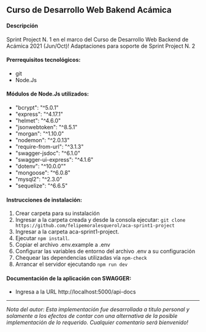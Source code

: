## Curso de Desarrollo Web Bakend Acámica

#### Descripción

Sprint Project N. 1 en el marco del Curso de Desarrollo Web Backend de Acámica 2021 (Jun/Oct)!
Adaptaciones para soporte de Sprint Project N. 2

#### Prerrequisitos tecnológicos:

- git
- Node.Js

#### Módulos de Node.Js utilizados:

- "bcrypt": "^5.0.1"
- "express": "^4.17.1"
- "helmet": "^4.6.0"
- "jsonwebtoken": "^8.5.1"
- "morgan": "^1.10.0"
- "nodemon": "^2.0.13"
- "require-from-url": "^3.1.3"
- "swagger-jsdoc": "^6.1.0"
- "swagger-ui-express": "^4.1.6"
- "dotenv": "^10.0.0""
- "mongoose": "^6.0.8"
- "mysql2": "^2.3.0"
- "sequelize": "^6.6.5"

#### Instrucciones de instalación:

1. Crear carpeta para su instalación
2. Ingresar a la carpeta creada y desde la consola ejecutar:
   `git clone https://github.com/felipemoralesquerol/aca-sprint1-project`
3. Ingresar a la carpeta aca-sprint1-project.
4. Ejecutar `npm install`.
5. Copiar el archivo .env.example a .env
6. Configurar las variables de entorno del archivo .env a su configuración
7. Chequear las dependencias utilizadas vía `npm-check`
8. Arrancar el servidor ejecutando `npm run dev`

#### Documentación de la aplicación con SWAGGER:

- Ingresa a la URL http://localhost:5000/api-docs

---

_Nota del autor:
Esta implementación fue desarrollada a titulo personal y solamente a los efectos de contar con una alternativa de la posible implementación de lo requerido. Cualquier comentario será bienvenido!_
